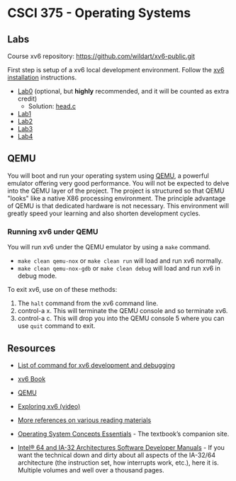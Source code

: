 # CSCI 375 - Operating Systems

## Labs

Course xv6 repository: https://github.com/wildart/xv6-public.git

First step is setup of a xv6 local development environment. Follow the [xv6 installation](xv6-install.md) instructions.

- [Lab0](lab0.md) (optional, but **highly** recommended, and it will be counted as extra credit)
    - Solution: [head.c](https://github.com/wildart/xv6-public/blob/lab0-solution/head.c)
- [Lab1](lab1.md)
- [Lab2](lab2.md)
- [Lab3](lab3.md)
- [Lab4](lab4.md)

## QEMU

You will boot and run your operating system using [QEMU](https://qemu.weilnetz.de/doc/qemu-doc.html), a powerful emulator offering very good performance. You will not be expected to delve into the QEMU layer of the project. The project is structured so that QEMU "looks" like a native X86 processing environment. The principle advantage of QEMU is that dedicated hardware is not necessary. This environment will greatly speed your learning and also shorten development cycles.

### Running xv6 under QEMU

You will run xv6 under the QEMU emulator by using a `make` command.

- `make clean qemu-nox` or `make clean run` will load and run xv6 normally.
- `make clean qemu-nox-gdb` or `make clean debug` will load and run xv6 in debug mode.

To exit xv6, use on of these methods:
1. The `halt` command from the xv6 command line.
2. control-a x. This will terminate the QEMU console and so terminate xv6.
3. control-a c. This will drop you into the QEMU console 5 where you can use `quit` command to exit.

## Resources

- [List of command for xv6 development and debugging](https://pdos.csail.mit.edu/6.828/2014/labguide.html)

- [xv6 Book](xv6-book-rev11.pdf)

- [QEMU](https://qemu.weilnetz.de/doc/qemu-doc.html)

- [Exploring xv6 (video)](https://www.youtube.com/watch?v=ktkAlbcoz7o)

- [More references on various reading materials](https://pdos.csail.mit.edu/6.828/2014/reference.html)

- [Operating System Concepts Essentials](http://codex.cs.yale.edu/avi/os-book/OSE2/index.html) - The textbook’s companion site.

- [Intel® 64 and IA-32 Architectures Software Developer Manuals](https://software.intel.com/en-us/articles/intel-sdm) - If you want the technical down and dirty about all aspects of the IA-32/64 architecture (the instruction set, how interrupts work, etc.), here it is. Multiple volumes and well over a thousand pages.
